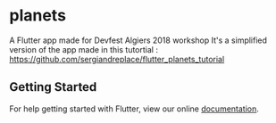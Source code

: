 # planets
A Flutter app made for Devfest Algiers 2018 workshop
It's a simplified version of the app made in this tutortial :
https://github.com/sergiandreplace/flutter_planets_tutorial

## Getting Started

For help getting started with Flutter, view our online
[documentation](https://flutter.io/).

